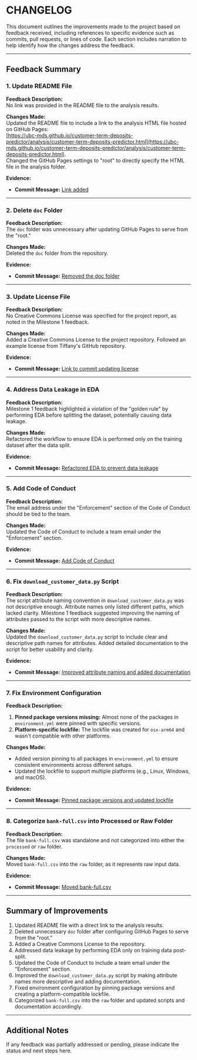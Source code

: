# CHANGELOG

This document outlines the improvements made to the project based on feedback received, including references to specific evidence such as commits, pull requests, or lines of code. Each section includes narration to help identify how the changes address the feedback.

---

## Feedback Summary

### 1. Update README File
**Feedback Description:**  
No link was provided in the README file to the analysis results.

**Changes Made:**  
Updated the README file to include a link to the analysis HTML file hosted on GitHub Pages:  
[https://ubc-mds.github.io/customer-term-deposits-predictor/analysis/customer-term-deposits-predictor.html](https://ubc-mds.github.io/customer-term-deposits-predictor/analysis/customer-term-deposits-predictor.html).  
Changed the GitHub Pages settings to "root" to directly specify the HTML file in the analysis folder.

**Evidence:**  
- **Commit Message:** [Link added](https://github.com/UBC-MDS/customer-term-deposits-predictor/commit/54bd749420578e68e0895d2d7a14037ceabb23d3#diff-b335630551682c19a781afebcf4d07bf978fb1f8ac04c6bf87428ed5106870f5)

---

### 2. Delete `doc` Folder
**Feedback Description:**  
The `doc` folder was unnecessary after updating GitHub Pages to serve from the "root."

**Changes Made:**  
Deleted the `doc` folder from the repository.

**Evidence:**  
- **Commit Message:** [Removed the doc folder](https://github.com/UBC-MDS/customer-term-deposits-predictor/commit/54bd749420578e68e0895d2d7a14037ceabb23d3)

---

### 3. Update License File
**Feedback Description:**  
No Creative Commons License was specified for the project report, as noted in the Milestone 1 feedback.

**Changes Made:**  
Added a Creative Commons License to the project repository. Followed an example license from Tiffany's GitHub repository.

**Evidence:**  
- **Commit Message:** [Link to commit updating license](https://github.com/UBC-MDS/customer-term-deposits-predictor/commit/84c1048184c11ff7f5c084b89f6d3e33cb0917ae)

---

### 4. Address Data Leakage in EDA
**Feedback Description:**  
Milestone 1 feedback highlighted a violation of the "golden rule" by performing EDA before splitting the dataset, potentially causing data leakage.

**Changes Made:**  
Refactored the workflow to ensure EDA is performed only on the training dataset after the data split.

**Evidence:**  
- **Commit Message:** [Refactored EDA to prevent data leakage](https://github.com/UBC-MDS/customer-term-deposits-predictor/commit/d71cc1993e3edaa7fd324956cb3fc4b33fb06a01)

---

### 5. Add Code of Conduct
**Feedback Description:**  
The email address under the "Enforcement" section of the Code of Conduct should be tied to the team.

**Changes Made:**  
Updated the Code of Conduct to include a team email under the "Enforcement" section.

**Evidence:**  
- **Commit Message:** [Add Code of Conduct](https://github.com/UBC-MDS/customer-term-deposits-predictor/commit/3f7673399b4a743e368c79830bf890664c9d409c)

---

### 6. Fix `download_customer_data.py` Script
**Feedback Description:**  
The script attribute naming convention in `download_customer_data.py` was not descriptive enough. Attribute names only listed different paths, which lacked clarity. Milestone 1 feedback suggested improving the naming of attributes passed to the script with more descriptive names.

**Changes Made:**  
Updated the `download_customer_data.py` script to include clear and descriptive path names for attributes. Added detailed documentation to the script for better usability and clarity.

**Evidence:**  
- **Commit Message:** [Improved attribute naming and added documentation](https://github.com/UBC-MDS/customer-term-deposits-predictor/commit/fa8277624052bf961079ae27e1818e323ca72932)  

---

### 7. Fix Environment Configuration
**Feedback Description:**  
1. **Pinned package versions missing:** Almost none of the packages in `environment.yml` were pinned with specific versions.  
2. **Platform-specific lockfile:** The lockfile was created for `osx-arm64` and wasn't compatible with other platforms.

**Changes Made:**  
- Added version pinning to all packages in `environment.yml` to ensure consistent environments across different setups.  
- Updated the lockfile to support multiple platforms (e.g., Linux, Windows, and macOS).  

**Evidence:**  
- **Commit Message:** [Pinned package versions and updated lockfile](https://github.com/UBC-MDS/customer-term-deposits-predictor/commit/d3b461f162439fc1aaae14b7b5921ccf8effa1c5)

---

### 8. Categorize `bank-full.csv` into Processed or Raw Folder
**Feedback Description:**  
The file `bank-full.csv` was standalone and not categorized into either the `processed` or `raw` folder.

**Changes Made:**  
Moved `bank-full.csv` into the `raw` folder, as it represents raw input data.

**Evidence:**  
- **Commit Message:** [Moved bank-full.csv](https://github.com/UBC-MDS/customer-term-deposits-predictor/commit/af40dd843cbc4677f906d29194a12fabf263551a)

---

## Summary of Improvements

1. Updated README file with a direct link to the analysis results.
2. Deleted unnecessary `doc` folder after configuring GitHub Pages to serve from the "root."
3. Added a Creative Commons License to the repository.
4. Addressed data leakage by performing EDA only on training data post-split.
5. Updated the Code of Conduct to include a team email under the "Enforcement" section.
6. Improved the `download_customer_data.py` script by making attribute names more descriptive and adding documentation.
7. Fixed environment configuration by pinning package versions and creating a platform-compatible lockfile.
8. Categorized `bank-full.csv` into the `raw` folder and updated scripts and documentation accordingly.

---

## Additional Notes

If any feedback was partially addressed or pending, please indicate the status and next steps here.